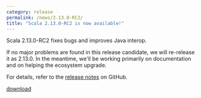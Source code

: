 ```yaml
---
category: release
permalink: /news/2.13.0-RC2/
title: "Scala 2.13.0-RC2 is now available!"
---
```

Scala 2.13.0-RC2 fixes bugs and improves Java interop.

If no major problems are found in this release candidate, we will re-release it as 2.13.0.  In the meantime, we'll be working primarily on documentation and on helping the ecosystem upgrade.

For details, refer to the [release notes](https://github.com/scala/scala/releases/tag/v2.13.0-RC2) on GitHub.

[download](https://www.scala-lang.org/download/2.13.0-RC2.html)
